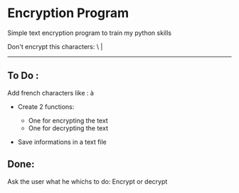 # Encryption Program
 Simple text encryption program to train my python skills

Don't encrypt this characters: \ |

---


## To Do :

Add french characters like : à 

- Create 2 functions:
    - One for encrypting the text 
    - One for decrypting the text

- Save informations in a text file


## Done:

Ask the user what he whichs to do: Encrypt or decrypt
